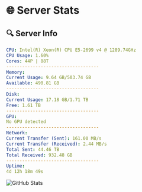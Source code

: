 # 🌐 Server Stats
## 🔍 Server Info
```yaml
CPU: Intel(R) Xeon(R) CPU E5-2699 v4 @ 1289.74GHz
CPU Usage: 1.60%
Cores: 44P | 88T
-----------------------------------
Memory:
Current Usage: 9.64 GB/503.74 GB
Available: 490.81 GB
-----------------------------------
Disk:
Current Usage: 17.18 GB/1.71 TB
Free: 1.61 TB
-----------------------------------
GPU:
No GPU detected
-----------------------------------
Network:
Current Transfer (Sent): 161.00 MB/s
Current Transfer (Received): 2.44 MB/s
Total Sent: 44.46 TB
Total Received: 932.48 GB
-----------------------------------
Uptime:
4d 12h 18m 49s
```
![GitHub Stats](https://img.shields.io/badge/Updated-2025-02-12_11:02:07-blue)